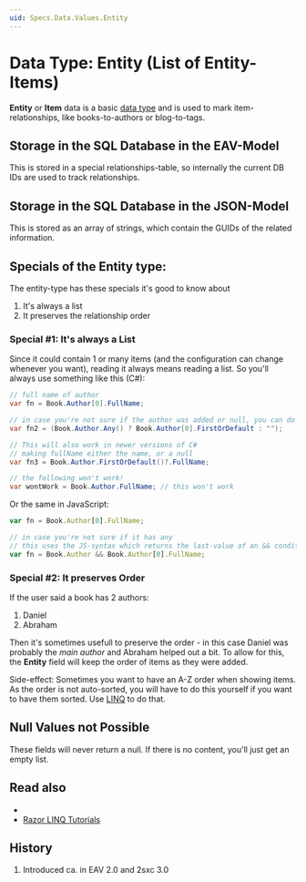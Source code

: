 ```yaml
---
uid: Specs.Data.Values.Entity
---
```

# Data Type: Entity (List of Entity-Items)

**Entity** or **Item** data is a basic [data type](xref:Specs.Data.Values.Overview) and is used to mark item-relationships, like books-to-authors or blog-to-tags. 

## Storage in the SQL Database in the EAV-Model
This is stored in a special relationships-table, so internally the current DB IDs are used to track relationships. 

## Storage in the SQL Database in the JSON-Model
This is stored as an array of strings, which contain the GUIDs of the related information. 

## Specials of the Entity type: 
The entity-type has these specials it's good to know about

1. It's always a list
1. It preserves the relationship order

### Special #1: It's always a List
Since it could contain 1 or many items (and the configuration can change whenever you want), reading it always means reading a list. So you'll always use something like this (C#):

```cs
// full name of author
var fn = Book.Author[0].FullName; 

// in case you're not sure if the author was added or null, you can do
var fn2 = (Book.Author.Any() ? Book.Author[0].FirstOrDefault : "");

// This will also work in newer versions of C#
// making fullName either the name, or a null
var fn3 = Book.Author.FirstOrDefault()?.FullName;

// the following won't work!
var wontWork = Book.Author.FullName; // this won't work
```

Or the same in JavaScript:
```javascript
var fn = Book.Author[0].FullName;

// in case you're not sure if it has any
// this uses the JS-syntax which returns the last-value of an && condition  
var fn = Book.Author && Book.Author[0].FullName;
```

### Special #2: It preserves Order
If the user said a book has 2 authors:
1. Daniel
2. Abraham

Then it's sometimes usefull to preserve the order - in this case Daniel was probably the _main author_ and Abraham helped out a bit. To allow for this, the **Entity** field will keep the order of items as they were added. 

Side-effect: Sometimes you want to have an A-Z order when showing items. As the order is not auto-sorted, you will have to do this yourself if you want to have them sorted. Use [LINQ](xref:Specs.DataSources.Linq) to do that. 

## Null Values not Possible
These fields will never return a null. If there is no content, you'll just get an empty list.

## Read also

* [](xref:Specs.Data.Inputs.Entity)
* [Razor LINQ Tutorials](https://2sxc.org/dnn-tutorials/en/razor/linq/home)

## History
1. Introduced ca. in EAV 2.0 and 2sxc 3.0